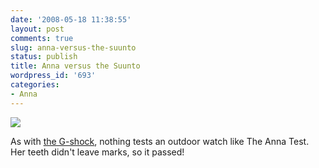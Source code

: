 ```yaml
---
date: '2008-05-18 11:38:55'
layout: post
comments: true
slug: anna-versus-the-suunto
status: publish
title: Anna versus the Suunto
wordpress_id: '693'
categories:
- Anna
---
```


[![](http://fnord.phfactor.net/wp-content/uploads/2008/05/img_0004-450x600.jpg)](http://fnord.phfactor.net/wp-content/uploads/2008/05/img_0004.jpg)

As with [the G-shock](http://fnord.phfactor.net/2008/05/01/anna-versus-the-g-shock/), nothing tests an outdoor watch like The Anna Test. Her teeth didn't leave marks, so it passed!
